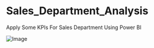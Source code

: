 # Sales_Department_Analysis
Apply Some KPIs For Sales Department Using Power BI

![Image](https://github.com/user-attachments/assets/dd07aee6-d563-4abe-8eac-f293afa46323)

